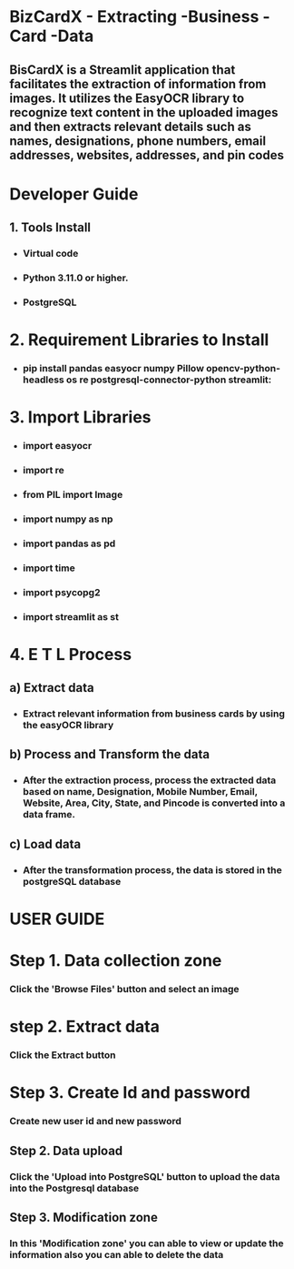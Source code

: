 # BizCardX - Extracting -Business -Card -Data

## BisCardX is a Streamlit application that facilitates the extraction of information from images. It utilizes the EasyOCR library to recognize text content in the uploaded images and then extracts relevant details such as names, designations, phone numbers, email addresses, websites, addresses, and pin codes

# Developer Guide
## 1. Tools Install
* ###   Virtual code
* ###   Python 3.11.0 or higher.
* ###   PostgreSQL

# 2. Requirement Libraries to Install
* ###  pip install pandas easyocr numpy Pillow opencv-python-headless os re  postgresql-connector-python streamlit:

# 3. Import Libraries
* ### import easyocr
* ### import re
* ### from PIL import Image
* ### import numpy as np
* ### import pandas as pd
* ### import time
* ### import psycopg2
* ### import streamlit as st

# 4. E T L Process
## a) Extract data
* ### Extract relevant information from business cards by using the easyOCR library
## b) Process and Transform the data
* ### After the extraction process, process the extracted data based on name, Designation, Mobile Number, Email, Website, Area, City, State, and Pincode is converted into a data frame.
## c) Load data
* ### After the transformation process, the data is stored in the postgreSQL database
# USER GUIDE

# Step 1. Data collection zone
### Click the 'Browse Files' button and select an image
# step 2. Extract data 
### Click the Extract button 
# Step 3. Create Id and password
### Create new user id and new password 
## Step 2. Data upload
### Click the 'Upload into PostgreSQL' button to upload the data into the Postgresql database
## Step 3. Modification zone
### In this 'Modification zone' you can able to view or update the information also you can able to delete the data





